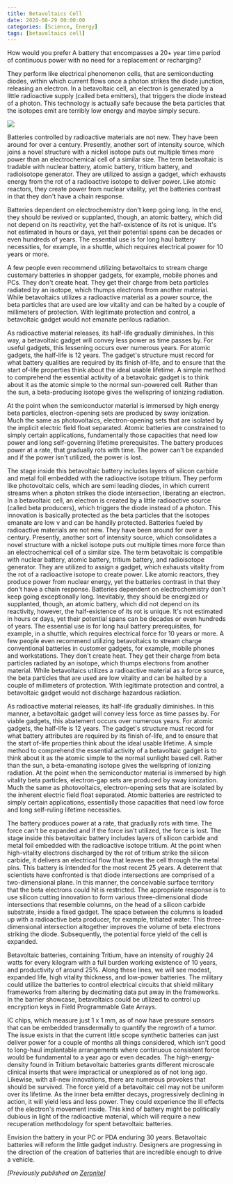 ```yaml
---
title: Betavoltaics Cell
date: 2020-08-29 00:00:00 
categories: [Science, Energy]
tags: [betavoltaics cell] 
---
```


How would you prefer A battery that encompasses a 20+ year time period of continuous power with no need for a replacement or recharging?

They perform like electrical phenomenon cells, that are semiconducting diodes, within which current flows once a photon strikes the diode junction, releasing an electron. In a betavoltaic cell, an electron is generated by a little radioactive supply (called beta emitters), that triggers the diode instead of a photon. This technology is actually safe because the beta particles that the isotopes emit are terribly low energy and maybe simply secure. 

![](https://1.bp.blogspot.com/-copNRqspTkA/XyzwNJnRGPI/AAAAAAAABkk/V4vy7uvx75k2jAXCw667-7YXlPQztFtwACLcBGAsYHQ/s640/My%2BPost%2B%25284%2529.jpg)

Batteries controlled by radioactive materials are not new. They have been around for over a century. Presently, another sort of intensity source, which joins a novel structure with a nickel isotope puts out multiple times more power than an electrochemical cell of a similar size. The term betavoltaic is tradable with nuclear battery, atomic battery, tritium battery, and radioisotope generator. They are utilized to assign a gadget, which exhausts energy from the rot of a radioactive isotope to deliver power. Like atomic reactors, they create power from nuclear vitality, yet the batteries contrast in that they don't have a chain response.

Batteries dependent on electrochemistry don't keep going long. In the end, they should be revived or supplanted, though, an atomic battery, which did not depend on its reactivity, yet the half-existence of its rot is unique. It's not estimated in hours or days, yet their potential spans can be decades or even hundreds of years. The essential use is for long haul battery necessities, for example, in a shuttle, which requires electrical power for 10 years or more.

A few people even recommend utilizing betavoltaics to stream charge customary batteries in shopper gadgets, for example, mobile phones and PCs. They don't create heat. They get their charge from beta particles radiated by an isotope, which thumps electrons from another material. While betavoltaics utilizes a radioactive material as a power source, the beta particles that are used are low vitality and can be halted by a couple of millimeters of protection. With legitimate protection and control, a betavoltaic gadget would not emanate perilous radiation. 

As radioactive material releases, its half-life gradually diminishes. In this way, a betavoltaic gadget will convey less power as time passes by. For useful gadgets, this lessening occurs over numerous years. For atomic gadgets, the half-life is 12 years. The gadget's structure must record for what battery qualities are required by its finish of-life, and to ensure that the start of-life properties think about the ideal usable lifetime. A simple method to comprehend the essential activity of a betavoltaic gadget is to think about it as the atomic simple to the normal sun-powered cell. Rather than the sun, a beta-producing isotope gives the wellspring of ionizing radiation.

At the point when the semiconductor material is immersed by high energy beta particles, electron-opening sets are produced by sway ionization. Much the same as photovoltaics, electron-opening sets that are isolated by the implicit electric field float separated. Atomic batteries are constrained to simply certain applications, fundamentally those capacities that need low power and long self-governing lifetime prerequisites. The battery produces power at a rate, that gradually rots with time. The power can't be expanded and if the power isn't utilized, the power is lost.

The stage inside this betavoltaic battery includes layers of silicon carbide and metal foil embedded with the radioactive isotope tritium. They perform like photovoltaic cells, which are semi leading diodes, in which current streams when a photon strikes the diode intersection, liberating an electron. In a betavoltaic cell, an electron is created by a little radioactive source (called beta producers), which triggers the diode instead of a photon. This innovation is basically protected as the beta particles that the isotopes emanate are low v and can be handily protected. Batteries fueled by radioactive materials are not new. They have been around for over a century. Presently, another sort of intensity source, which consolidates a novel structure with a nickel isotope puts out multiple times more force than an electrochemical cell of a similar size. The term betavoltaic is compatible with nuclear battery, atomic battery, tritium battery, and radioisotope generator. They are utilized to assign a gadget, which exhausts vitality from the rot of a radioactive isotope to create power. Like atomic reactors, they produce power from nuclear energy, yet the batteries contrast in that they don't have a chain response. Batteries dependent on electrochemistry don't keep going exceptionally long. Inevitably, they should be energized or supplanted, though, an atomic battery, which did not depend on its reactivity, however, the half-existence of its rot is unique. It's not estimated in hours or days, yet their potential spans can be decades or even hundreds of years. The essential use is for long haul battery prerequisites, for example, in a shuttle, which requires electrical force for 10 years or more. A few people even recommend utilizing betavoltaics to stream charge conventional batteries in customer gadgets, for example, mobile phones and workstations. They don't create heat. They get their charge from beta particles radiated by an isotope, which thumps electrons from another material. While betavoltaics utilizes a radioactive material as a force source, the beta particles that are used are low vitality and can be halted by a couple of millimeters of protection. With legitimate protection and control, a betavoltaic gadget would not discharge hazardous radiation.

As radioactive material releases, its half-life gradually diminishes. In this manner, a betavoltaic gadget will convey less force as time passes by. For viable gadgets, this abatement occurs over numerous years. For atomic gadgets, the half-life is 12 years. The gadget's structure must record for what battery attributes are required by its finish of-life, and to ensure that the start of-life properties think about the ideal usable lifetime. A simple method to comprehend the essential activity of a betavoltaic gadget is to think about it as the atomic simple to the normal sunlight based cell. Rather than the sun, a beta-emanating isotope gives the wellspring of ionizing radiation. At the point when the semiconductor material is immersed by high vitality beta particles, electron-gap sets are produced by sway ionization. Much the same as photovoltaics, electron-opening sets that are isolated by the inherent electric field float separated. Atomic batteries are restricted to simply certain applications, essentially those capacities that need low force and long self-ruling lifetime necessities.

The battery produces power at a rate, that gradually rots with time. The force can't be expanded and if the force isn't utilized, the force is lost. The stage inside this betavoltaic battery includes layers of silicon carbide and metal foil embedded with the radioactive isotope tritium. At the point when high-vitality electrons discharged by the rot of tritium strike the silicon carbide, it delivers an electrical flow that leaves the cell through the metal pins. This battery is intended for the most recent 25 years. A deterrent that scientists have confronted is that diode intersections are comprised of a two-dimensional plane. In this manner, the conceivable surface territory that the beta electrons could hit is restricted. The appropriate response is to use silicon cutting innovation to form various three-dimensional diode intersections that resemble columns, on the head of a silicon carbide substrate, inside a fixed gadget. The space between the columns is loaded up with a radioactive beta producer, for example, tritiated water. This three-dimensional intersection altogether improves the volume of beta electrons striking the diode. Subsequently, the potential force yield of the cell is expanded.

Betavoltaic batteries, containing Tritium, have an intensity of roughly 24 watts for every kilogram with a full burden working existence of 10 years, and productivity of around 25%. Along these lines, we will see modest, expanded life, high vitality thickness, and low-power batteries. The military could utilize the batteries to control electrical circuits that shield military frameworks from altering by decimating data put away in the frameworks. In the barrier showcase, betavoltaics could be utilized to control up encryption keys in Field Programmable Gate Arrays.

IC chips, which measure just 1 x 1 mm, as of now have pressure sensors that can be embedded transdermally to quantify the regrowth of a tumor. The issue exists in that the current little scope synthetic batteries can just deliver power for a couple of months all things considered, which isn't good to long-haul implantable arrangements where continuous consistent force would be fundamental to a year ago or even decades. The high-energy-density found in Tritium betavoltaic batteries grants different microscale clinical inserts that were impractical or unexplored as of not long ago. Likewise, with all-new innovations, there are numerous provokes that should be survived. The force yield of a betavoltaic cell may not be uniform over its lifetime. As the inner beta emitter decays, progressively declining in action, it will yield less and less power. They could experience the ill effects of the electron's movement inside. This kind of battery might be politically dubious in light of the radioactive material, which will require a new recuperation methodology for spent betavoltaic batteries.

Envision the battery in your PC or PDA enduring 30 years. Betavoltaic batteries will reform the little gadget industry. Designers are progressing in the direction of the creation of batteries that are incredible enough to drive a vehicle.

*[Previously published on [Zeronite](https://0-nite.blogspot.com/)]*

